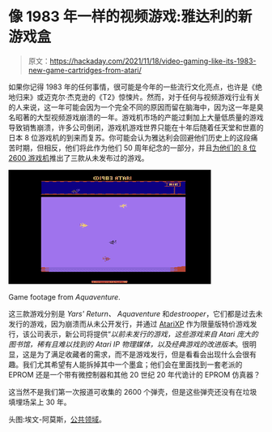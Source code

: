 # 像 1983 年一样的视频游戏:雅达利的新游戏盒

> 原文：<https://hackaday.com/2021/11/18/video-gaming-like-its-1983-new-game-cartridges-from-atari/>

如果你记得 1983 年的任何事情，很可能是今年的一些流行文化亮点，也许是《绝地归来》或迈克尔·杰克逊的《T2》惊悚片。然而，对于任何与视频游戏行业有关的人来说，这一年可能会因为一个完全不同的原因而留在脑海中，因为这一年是臭名昭著的大型视频游戏崩溃的一年。游戏机市场的产能过剩加上大量低质量的游戏导致销售崩溃，许多公司倒闭，游戏机游戏世界只能在十年后随着任天堂和世嘉的日本 8 位游戏机的到来而复苏。你可能会认为雅达利会回避他们历史上的这段痛苦时期，但相反，他们将此作为他们 50 周年纪念的一部分，并且[为他们的 8 位 2600 游戏机](https://www.atari.com/atarixp-launches-new-game-cartridge-initiative-with-the-release-of-three-never-published-titles/)推出了三款从未发布过的游戏。

[![Game footage from Aquaventure.](img/7e02ee8094984a6b8e2b098711d50c8c.png)](https://hackaday.com/wp-content/uploads/2021/11/Aquaventure3.gif)

Game footage from *Aquaventure*.

这三款游戏分别是 *Yars' Return、* *Aquaventure* 和*destrooper*，它们都是过去未发行的游戏，因为崩溃而从未公开发行，并通过 [AtariXP](https://atarixp.com/) 作为限量版特价游戏发行，该公司表示，新公司将提供“*以前未发行的游戏，这些游戏来自 Atari 庞大的图书馆，稀有且难以找到的 Atari IP 物理媒体，以及经典游戏的改进版本*。很明显，这是为了满足收藏者的需求，而不是游戏发行，但是看看会出现什么会很有趣。我们尤其希望有人能拆掉其中一个墨盒；他们会在里面找到一套老派的 EPROM 还是一个带有微控制器和其他 20 世纪 20 年代诡计的 EPROM 仿真器？

这当然不是我们第一次报道可收集的 2600 个弹壳，但是这些弹壳还没有在垃圾填埋场呆上 30 年。

头图:埃文-阿莫斯，[公共领域](https://commons.wikimedia.org/wiki/File:Atari-2600-Wood-4Sw-Set.jpg)。